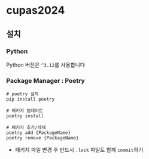 # cupas2024

## 설치
### Python
Python 버전은 `^3.12`를 사용합니다

### Package Manager : Poetry
```
# poetry 설치
pip install poetry

# 패키지 업데이트
poetry install

# 패키지 추가/삭제
poetry add {PackageName}
poetry remove {PackageName}
```
- 패키지 파일 변경 후 반드시 `.lock` 파일도 함께 `commit`하기
